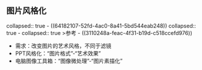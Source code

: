 ## 图片风格化
collapsed:: true
	- ((64182107-52fd-4ac0-8a41-5bd544eab248))
	  collapsed:: true
		- collapsed:: true
		  >参考
			- ((3110248a-feac-4f31-b19d-c518ccefd976))
- 需求：改变图片的艺术风格，不同于滤镜
- PPT风格化：“图片格式”-“艺术效果”
- 电脑图像工具箱：“图像微处理”-“图片素描化”